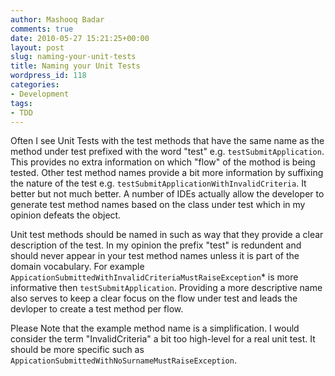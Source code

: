 ```yaml
---
author: Mashooq Badar
comments: true
date: 2010-05-27 15:21:25+00:00
layout: post
slug: naming-your-unit-tests
title: Naming your Unit Tests
wordpress_id: 118
categories:
- Development
tags:
- TDD
---
```


Often I see Unit Tests with the test methods that have the same name as the method under test prefixed with the word "test" e.g. `testSubmitApplication`. This provides no extra information on which "flow" of the mothod is being tested. Other test method names provide a bit more information by suffixing the nature of the test e.g. `testSubmitApplicationWithInvalidCriteria`. It better but not much better. A number of IDEs actually allow the developer to generate test method names based on the class under test which in my opinion defeats the object.

Unit test methods should be named in such as way that they provide a clear description of the test. In my opinion the prefix "test" is redundent and should never appear in your test method names unless it is part of the domain vocabulary. For example `AppicationSubmittedWithInvalidCriteriaMustRaiseException`* is more informative then `testSubmitApplication`. Providing a more descriptive name also serves to keep a clear focus on the flow under test and leads the devloper to create a test method per flow.

Please Note that the example method name is a simplification. I would consider the term "InvalidCriteria" a bit too high-level for a real unit test. It should be more specific such as `AppicationSubmittedWithNoSurnameMustRaiseException`.
